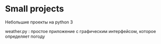 # Small projects
Небольшие проекты на python 3

weather.py
: простое приложение с графическим интерфейсом, которое определяет погоду
